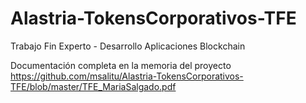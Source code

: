 # Alastria-TokensCorporativos-TFE
Trabajo Fin Experto - Desarrollo Aplicaciones Blockchain

Documentación completa en la memoria del proyecto
https://github.com/msalitu/Alastria-TokensCorporativos-TFE/blob/master/TFE_MariaSalgado.pdf
